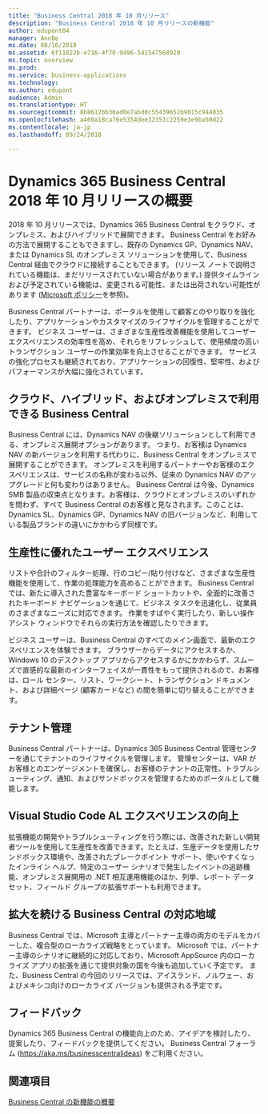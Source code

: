 ```yaml
---
title: "Business Central 2018 年 10 月リリース"
description: "Business Central 2018 年 10 月リリースの新機能"
author: edupont04
manager: AnnBe
ms.date: 08/16/2018
ms.assetid: 6f11822b-e716-4f70-9496-541547568920
ms.topic: overview
ms.prod: 
ms.service: business-applications
ms.technology: 
ms.author: edupont
audience: Admin
ms.translationtype: HT
ms.sourcegitcommit: 8b8612bb36ad0e7abd0c55439652b9015c944035
ms.openlocfilehash: a460a18ca76e5354dee32351c2259e1e9ba50d22
ms.contentlocale: ja-jp
ms.lasthandoff: 09/24/2018

---
```




#  <a name="overview-of-dynamics-365-business-central-october-18-release"></a>Dynamics 365 Business Central 2018 年 10 月リリースの概要



2018 年 10 月リリースでは、Dynamics 365 Business Central をクラウド、オンプレミス、およびハイブリッドで展開できます。 Business Central をお好みの方法で展開することもできますし、既存の Dynamics GP、Dynamics NAV、または Dynamics SL のオンプレミス ソリューションを使用して、Business Central 経由でクラウドに接続することもできます。 (リリース ノートで説明されている機能は、まだリリースされていない場合があります。) 提供タイムラインおよび予定されている機能は、変更される可能性、または出荷されない可能性があります ([Microsoft ポリシー](https://go.microsoft.com/fwlink/p/?linkid=2007332)を参照)。  

Business Central パートナーは、ポータルを使用して顧客とのやり取りを強化したり、アプリケーションやカスタマイズのライフサイクルを管理することができます。 ビジネス ユーザーは、さまざまな生産性改善機能を使用してユーザー エクスペリエンスの効率性を高め、それらをリフレッシュして、使用頻度の高いトランザクション ユーザーの作業効率を向上させることができます。 サービスの強化プロセスも継続されており、アプリケーションの回復性、堅牢性、およびパフォーマンスが大幅に強化されています。

## <a name="business-central-everywhere---cloud-hybrid-and-on-premises-availability"></a>クラウド、ハイブリッド、およびオンプレミスで利用できる Business Central 
Business Central には、Dynamics NAV の後継ソリューションとして利用できる、オンプレミス展開オプションがあります。 つまり、お客様は Dynamics NAV の新バージョンを利用する代わりに、Business Central をオンプレミスで展開することができます。 オンプレミスを利用するパートナーやお客様のエクスペリエンスは、サービスの名称が変わる以外、従来の Dynamics NAV のアップグレードと何も変わりはありません。 Business Central は今後、Dynamics SMB 製品の収束点となります。お客様は、クラウドとオンプレミスのいずれかを問わず、すべて Business Central のお客様と見なされます。このことは、Dynamics SL、Dynamics GP、Dynamics NAV の旧バージョンなど、利用している製品ブランドの違いにかかわらず同様です。

## <a name="high-productivity-user-experience"></a>生産性に優れたユーザー エクスペリエンス
リストや合計のフィルター処理、行のコピー/貼り付けなど、さまざまな生産性機能を使用して、作業の処理能力を高めることができます。 Business Central では、新たに導入された豊富なキーボード ショートカットや、全面的に改善されたキーボード ナビゲーションを通じて、ビジネス タスクを迅速化し、従業員のさまざまなニーズに対応できます。 作業をすばやく実行したり、新しい操作アシスト ウィンドウでそれらの実行方法を確認したりできます。

ビジネス ユーザーは、Business Central のすべてのメイン画面で、最新のエクスペリエンスを体験できます。 ブラウザーからデータにアクセスするか、Windows 10 のデスクトップ アプリからアクセスするかにかかわらず、スムーズで直感的な最新のインターフェイスが一貫性をもって提供されるので、お客様は、ロール センター、リスト、ワークシート、トランザクション ドキュメント、および詳細ページ (顧客カードなど) の間を簡単に切り替えることができます。

## <a name="tenant-administration"></a>テナント管理
Business Central パートナーは、Dynamics 365 Business Central 管理センターを通じてテナントのライフサイクルを管理します。 管理センターは、VAR がお客様とのエンゲージメントを確保し、お客様のテナントの正常性、トラブルシューティング、通知、およびサンドボックスを管理するためのポータルとして機能します。  

## <a name="improved-visual-studio-code-al-experience"></a>Visual Studio Code AL エクスペリエンスの向上
拡張機能の開発やトラブルシューティングを行う際には、改善された新しい開発者ツールを使用して生産性を改善できます。たとえば、生産データを使用したサンドボックス環境や、改善されたブレークポイント サポート、使いやすくなったインライン ヘルプ、特定のユーザー シナリオで発生したイベントの追跡機能、オンプレミス展開用の .NET 相互運用機能のほか、列挙、レポート データ セット、フィールド グループの拡張サポートも利用できます。

## <a name="making-business-central-available-in-new-markets"></a>拡大を続ける Business Central の対応地域
Business Central では、Microsoft 主導とパートナー主導の両方のモデルをカバーした、複合型のローカライズ戦略をとっています。 Microsoft では、パートナー主導のシナリオに継続的に対応しており、Microsoft AppSource 内のローカライズ アプリの拡張を通じて提供対象の国を今後も追加していく予定です。 また、Business Central の今回のリリースでは、アイスランド、ノルウェー、およびメキシコ向けのローカライズ バージョンも提供される予定です。  

## <a name="tell-us-what-you-think"></a>フィードバック
Dynamics 365 Business Central の機能向上のため、アイデアを検討したり、提案したり、フィードバックを提供してください。 Business Central フォーラム (https://aka.ms/businesscentralideas) をご利用ください。  

## <a name="see-also"></a>関連項目
[Business Central の新機能の概要](planned-features.md)  

